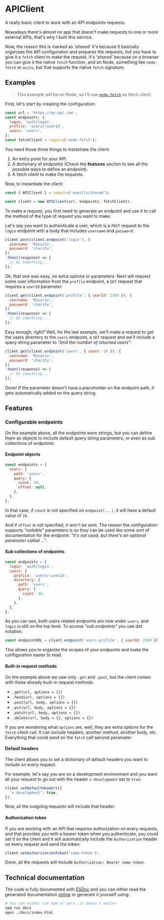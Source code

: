 # APIClient

A really basic client to work with an API endpoints requests.

Nowadays there's almost no app that doesn't make requests to one or more external APIs, that's why I built this service.

Now, the reason this is marked as _'shared'_ it's because it basically organizes the API configuration and prepares the requests, but you have to give it a `fetch` client to make the request. It's _'shared'_ because on a browser you can give it the native `fetch` function, and on Node, something like `node-fetch` or `axios`, but that supports the native `fetch` signature.

## Examples

> This example will be on Node, so I'll use [`node-fetch`](https://yarnpkg.com/en/package/node-fetch) as fetch client.

First, let's start by creating the configuration:

```js
const url = 'https://my-api.com';
const endpoints: {
  login: 'auth/login',
  profile: 'users/:userId',
  users: 'users',
};
const fetchClient = require('node-fetch');
```

You need those three things to instantiate the client:

1. An entry point for your API.
2. A dictionary of endpoints (Check the **features** section to see all the possible ways to define an endpoint).
3. A fetch client to make the requests.

Now, to instantiate the client:

```js
const { APIClient } = require('wootils/shared');

const client = new APIClient(url, endpoints, fetchClient);
```

To make a request, you first need to generate an endpoint and use it to call the method of the type of request you want to make.

Let's say you want to authenticate a user, which is a `POST` request to the `login` endpoint with a body that includes `username` and `password`:

```js
client.post(client.endpoint('login'), {
  username: 'Rosario',
  password: 'charito',
})
.then((response) => {
  // Do something...
});
```

Ok, that one was easy, no extra options or parameters. Next will request some user information from the `profile` endpoint, a `GET` request that requires a `userId` parameter:

```js
client.get(client.endpoint('profile', { userId: 2509 }), {
  username: 'Rosario',
  password: 'charito',
})
.then((response) => {
  // Do something...
});
```

Easy enough, right? Well, for the last example, we'll make a request to get the users directory to the `users` endpoint, a `GET` request and we'll include a query string parameter to _"limit the number of returned users"_:

```js
client.get(client.endpoint('users', { count: 10 }), {
  username: 'Rosario',
  password: 'charito',
})
.then((response) => {
  // Do something...
});
```

Done! If the parameter doesn't have a placeholder on the endpoint path, it gets automatically added on the query string.

## Features

### Configurable endpoints

On the example above, all the endpoints were strings, but you can define them as objects to include default query string parameters, or even as sub collections of endpoints:

#### Endpoint objects

```js
const endpoints = {
  users: {
    path: 'users',
    query: {
      count: 10,
      offset: null,
    },
  },
};
```

In that case, if `count` is not specified on `endpoint(...)`, it will have a default value of `10`.

And if `offset` is not specified, it won't be sent. The reason the configuration supports _"nullable"_ parameters is so they can be used like some sort of documentation for the endpoint: _"It's not used, but there's an optional parameter called ..."_.

#### Sub collections of endpoints

```js
const endpoints = {
  login: 'auth/login',
  users: {
    profile: 'users/:userId',
    directory: {
      path: 'users',
      query: {
        count: 10,
      },
    },
  },
};
```

As you can see, both users related endpoints are now under `users`, and `login` is still on the top level. To access _"sub endpoints"_ you use dot notation:

```js
const endpointURL = client.endpoint('users.profile', { userId: 2509 });
```

This allows you to organize the scopes of your endpoints and make the configuration easier to read.

#### Built-in request methods

On the example above we saw only `.get` and `.post`, but the client comes with these already built-in request methods:

- `.get(url, options = {})`
- `.head(url, options = {})`
- `.post(url, body, options = {})`
- `.put(url, body, options = {})`
- `.patch(url, body, options = {})`
- `.delete(url, body = {}, options = {})`

If you are wondering what `options` are, well, they are extra options for the `fetch` client call. It can include headers, another method, another body, etc. Everything that could send on the `fetch` call second parameter.

#### Default headers

The client allows you to set a dictionary of default headers you want to include on every request.

For example, let's say you are on a development environment and you want all your request to go out with the header `x-development` set to `true`:

```js
client.setDefaultHeaders({
  'x-development': true,
});
```

Now, all the outgoing requests will include that header.

#### Authorization token

If you are working with an API that requires authorization on every requests, and that provides you with a bearer token when you authenticate, you could set it on the client and it will automatically include the `Authorization` header on every request and send the token:

```js
client.setAuthorizationToken('some-token');
```

Done, all the requests will include `Authorization: Bearer some-token`.

## Technical documentation

The code is fully documented with [ESDoc](https://esdoc.org) and you can either read the generated documentation [online](https://homer0.github.io/wootils/class/wootils/shared/apiClient.js~APIClient.html) or generate it yourself using:

```bash
# You can either use npm or yarn, it doesn't matter
npm run docs
open ./docs/index.html
```
